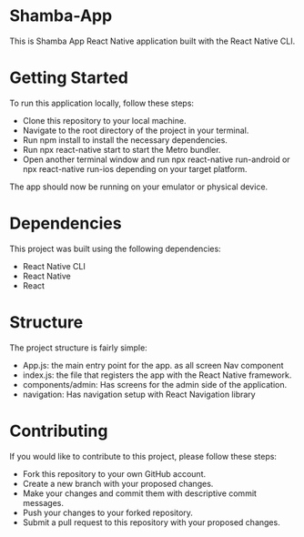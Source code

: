 # Shamba-App
This is Shamba App React Native application built with the React Native CLI.

# Getting Started
To run this application locally, follow these steps:

* Clone this repository to your local machine.
* Navigate to the root directory of the project in your terminal.
* Run npm install to install the necessary dependencies.
* Run npx react-native start to start the Metro bundler.
* Open another terminal window and run npx react-native run-android or npx react-native run-ios depending on your target platform.

The app should now be running on your emulator or physical device.

# Dependencies

This project was built using the following dependencies:

* React Native CLI
* React Native
* React

# Structure

The project structure is fairly simple:

* App.js: the main entry point for the app. as all screen Nav component
* index.js: the file that registers the app with the React Native framework.
* components/admin: Has screens for the admin side of the application.
* navigation: Has navigation setup with React Navigation library

# Contributing

If you would like to contribute to this project, please follow these steps:

* Fork this repository to your own GitHub account.
* Create a new branch with your proposed changes.
* Make your changes and commit them with descriptive commit messages.
* Push your changes to your forked repository.
* Submit a pull request to this repository with your proposed changes.
